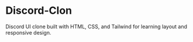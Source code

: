 # Discord-Clon
Discord UI clone built with HTML, CSS, and Tailwind for learning layout and responsive design.
